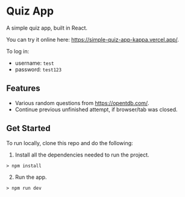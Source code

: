 # Quiz App

A simple quiz app, built in React.

You can try it online here: https://simple-quiz-app-kappa.vercel.app/.

To log in:
* username: `test`
* password: `test123`

## Features

* Various random questions from https://opentdb.com/.
* Continue previous unfinished attempt, if browser/tab was closed.

## Get Started

To run locally, clone this repo and do the following:

1. Install all the dependencies needed to run the project.
```
> npm install
```

2. Run the app.
```
> npm run dev
```
